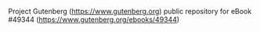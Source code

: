 Project Gutenberg (https://www.gutenberg.org) public repository for eBook #49344 (https://www.gutenberg.org/ebooks/49344)
